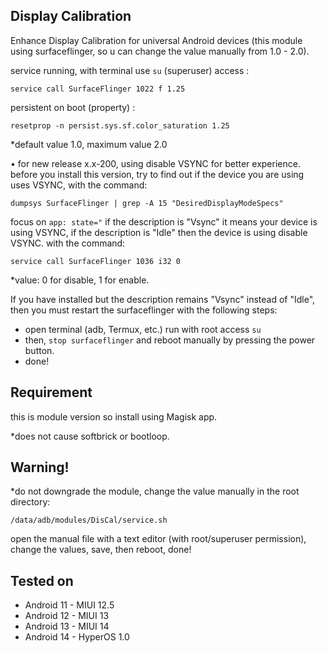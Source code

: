 ## Display Calibration 

Enhance Display Calibration for universal Android devices (this module using surfaceflinger, so u can change the value manually from 1.0 - 2.0).

 service running, with terminal use `su` (superuser) access :
 
    service call SurfaceFlinger 1022 f 1.25
 
 persistent on boot (property) :
 
    resetprop -n persist.sys.sf.color_saturation 1.25

 *default value 1.0, maximum value 2.0



• for new release x.x-200, using disable VSYNC for better experience. before you install this version, try to find out if the device you are using uses VSYNC, with the command:

    dumpsys SurfaceFlinger | grep -A 15 "DesiredDisplayModeSpecs"

 focus on `app: state="` if the description is "Vsync" it means your device is using VSYNC, if the description is "Idle" then the device is using disable VSYNC. with the command:

    service call SurfaceFlinger 1036 i32 0

 *value: 0 for disable, 1 for enable.

 If you have installed but the description remains "Vsync" instead of "Idle", then you must restart the surfaceflinger with the following steps:
 - open terminal (adb, Termux, etc.) run with root access `su`
 - then, `stop surfaceflinger` and reboot manually by pressing the power button.
 - done!
 
## Requirement
 this is module version so install using Magisk app.

 *does not cause softbrick or bootloop.
 
## Warning!
 *do not downgrade the module, change the value manually in the root directory:

    /data/adb/modules/DisCal/service.sh

  open the manual file with a text editor (with root/superuser permission), change the values, save, then reboot, done!
  
## Tested on
  - Android 11 - MIUI 12.5
  - Android 12 - MIUI 13
  - Android 13 - MIUI 14
  - Android 14 - HyperOS 1.0
